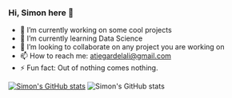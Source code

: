 ### Hi, Simon here 👋


- 🔭 I’m currently working on some cool projects
- 🌱 I’m currently learning Data Science
- 👯 I’m looking to collaborate on any project you are working on
- 📫 How to reach me: atiegardelali@gmail.com
- ⚡ Fun fact: Out of nothing comes nothing.

[![Simon's GitHub stats](https://github-readme-stats.vercel.app/api?username=simondelali)](https://github.com/simondelali/github-readme-stats)
![Simon's GitHub stats](https://github-readme-stats.vercel.app/api?username=simondelali&show_icons=true)
